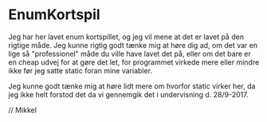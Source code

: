 # EnumKortspil

Jeg har her lavet enum kortspillet, og jeg vil mene at det er lavet på den rigtige måde.
Jeg kunne rigtig godt tænke mig at høre dig ad, om det var en lige så "professionel" måde du ville have lavet det på, eller om det bare er en cheap udvej for at gøre det let, for programmet virkede mere eller mindre ikke før jeg satte static foran mine variabler.

Jeg kunne godt tænke mig at høre lidt mere om hvorfor static virker her, da jeg ikke helt forstod det da vi gennemgik det i undervisning 
d. 28/9-2017.

// Mikkel
